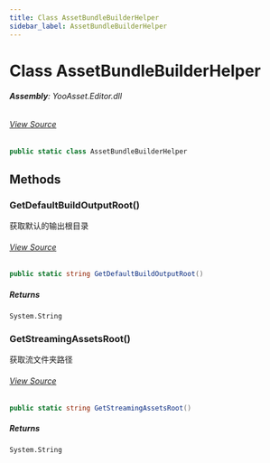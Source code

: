 ```yaml
---
title: Class AssetBundleBuilderHelper
sidebar_label: AssetBundleBuilderHelper
---
```

# Class AssetBundleBuilderHelper


###### **Assembly**: YooAsset.Editor.dll
###### [View Source](https://github.com/tuyoogame/YooAsset-Samples.git/blob/main/Assets/YooAsset/Editor/AssetBundleBuilder/AssetBundleBuilderHelper.cs#L9)
```csharp title="Declaration"
public static class AssetBundleBuilderHelper
```
## Methods
### GetDefaultBuildOutputRoot()
获取默认的输出根目录
###### [View Source](https://github.com/tuyoogame/YooAsset-Samples.git/blob/main/Assets/YooAsset/Editor/AssetBundleBuilder/AssetBundleBuilderHelper.cs#L14)
```csharp title="Declaration"
public static string GetDefaultBuildOutputRoot()
```

##### Returns

`System.String`
### GetStreamingAssetsRoot()
获取流文件夹路径
###### [View Source](https://github.com/tuyoogame/YooAsset-Samples.git/blob/main/Assets/YooAsset/Editor/AssetBundleBuilder/AssetBundleBuilderHelper.cs#L23)
```csharp title="Declaration"
public static string GetStreamingAssetsRoot()
```

##### Returns

`System.String`
